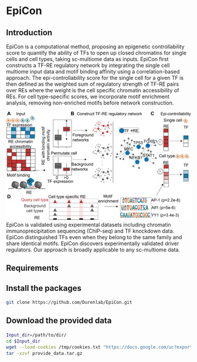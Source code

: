 # EpiCon
## Introduction
EpiCon is a computational method, proposing an epigenetic controllability score to quantify the ability of TFs to open up closed chromatins for single cells and cell types, taking sc-multiome data as inputs. EpiCon first constructs a TF-RE regulatory network by integrating the single cell multiome input data and motif binding affinity using a correlation-based approach. The epi-controllability score for the single cell for a given TF is then defined as the weighted sum of regulatory strength of TF-RE pairs over REs where the weight is the cell specific chromatin accessibility of REs. For cell type-specific scores, we incorporate motif enrichment analysis, removing non-enriched motifs before network construction.
<div style="text-align: right">
  <img src="Fig1_small.png" alt="Image" width="600">
</div>
EpiCon is validated using experimental datasets including chromatin immunoprecipitation sequencing (ChIP-seq) and TF knockdown data. EpiCon distinguished TFs even when they belong to the same family and share identical motifs. EpiCon discovers experimentally validated driver regulators. Our approach is broadly applicable to any sc-multiome data.

## Requirements
## Install the packages
```sh
git clone https://github.com/Durenlab/EpiCon.git
```
## Download the provided data
```sh
Input_dir=/path/to/dir/
cd $Input_dir
wget --load-cookies /tmp/cookies.txt "https://docs.google.com/uc?export=download&confirm=$(wget --quiet --save-cookies /tmp/cookies.txt --keep-session-cookies --no-check-certificate 'https://docs.google.com/uc?export=download&id=1GJkUCGEcjYNacPQvADeYl3uO63_9OA33' -O- | sed -rn 's/.*confirm=([0-9A-Za-z_]+).*/\1\n/p')&id=1GJkUCGEcjYNacPQvADeYl3uO63_9OA33" -O provide_data.tar.gz && rm -rf /tmp/cookies.txt
tar -xzvf provide_data.tar.gz
```

